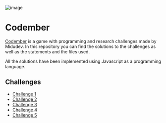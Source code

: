 ![image](https://user-images.githubusercontent.com/52936547/205374409-0e3e1bdf-3240-479c-9290-e6a3c5f403a2.png)

# Codember

<a href="https://codember.dev/">Codember</a> is a game with programming and research challenges made by Midudev. In this repository you can find the solutions to the challenges as well as the statements and the files used.

All the solutions have been implemented using Javascript as a programming language.

## Challenges

- [Challenge 1](https://github.com/Javian2/Codember/blob/main/challenge01)
- [Challenge 2](https://github.com/Javian2/Codember/blob/main/challenge02)
- [Challenge 3](https://github.com/Javian2/Codember/blob/main/challenge03)
- [Challenge 4](https://github.com/Javian2/Codember/blob/main/challenge04)
- [Challenge 5](https://github.com/Javian2/Codember/blob/main/challenge05)







